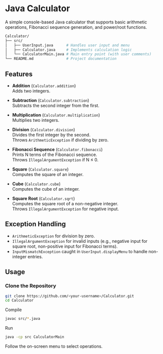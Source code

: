 # Java Calculator

A simple console-based Java calculator that supports basic arithmetic operations, Fibonacci sequence generation, and power/root functions.
```bash
Calculator/
├── src/
│   ├── UserInput.java      # Handles user input and menu
│   ├── Calculator.java     # Implements calculation logic
│   └── CalculatorMain.java # Main entry point (with user comments)
└── README.md               # Project documentation
```


## Features

- **Addition** (`Calculator.addition`)  
  Adds two integers.

- **Subtraction** (`Calculator.subtraction`)  
  Subtracts the second integer from the first.

- **Multiplication** (`Calculator.multiplication`)  
  Multiplies two integers.

- **Division** (`Calculator.division`)  
  Divides the first integer by the second.  
  Throws `ArithmeticException` if dividing by zero.

- **Fibonacci Sequence** (`Calculator.fibonacci`)  
  Prints N terms of the Fibonacci sequence.  
  Throws `IllegalArgumentException` if N ≤ 0.

- **Square** (`Calculator.square`)  
  Computes the square of an integer.

- **Cube** (`Calculator.cube`)  
  Computes the cube of an integer.

- **Square Root** (`Calculator.sqrt`)  
  Computes the square root of a non-negative integer.  
  Throws `IllegalArgumentException` for negative input.

## Exception Handling

- `ArithmeticException` for division by zero.
- `IllegalArgumentException` for invalid inputs (e.g., negative input for square root, non-positive input for Fibonacci terms).
- `InputMismatchException` caught in `UserInput.displayMenu` to handle non-integer entries.

## Usage

### Clone the Repository
```bash
git clone https://github.com/<your-username>/Calculator.git
cd Calculator
```


Compile
```bash
javac src/*.java
```
Run
```bash
java -cp src CalculatorMain
```
Follow the on-screen menu to select operations.
